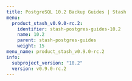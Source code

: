 ```yaml
---
title: PostgreSQL 10.2 Backup Guides | Stash
menu:
  product_stash_v0.9.0-rc.2:
    identifier: stash-postgres-guides-10.2
    name: 10.2
    parent: stash-postgres-guides
    weight: 15
menu_name: product_stash_v0.9.0-rc.2
info:
  subproject_version: "10.2"
  version: v0.9.0-rc.2
---
```


